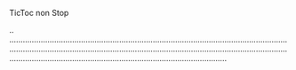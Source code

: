 TicToc non Stop

..
.........................................................................................................................................................................................................................................................................................................................................................